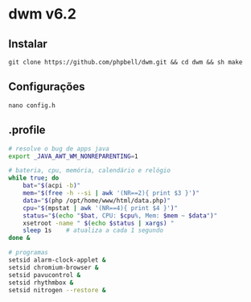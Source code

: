 # dwm v6.2
## Instalar
    git clone https://github.com/phpbell/dwm.git && cd dwm && sh make

## Configurações
    nano config.h

## .profile

```bash
# resolve o bug de apps java
export _JAVA_AWT_WM_NONREPARENTING=1 

# bateria, cpu, memória, calendário e relógio
while true; do
    bat="$(acpi -b)"
    mem="$(free -h --si | awk '(NR==2){ print $3 }')"
    data="$(php /opt/home/www/html/data.php)"
    cpu="$(mpstat | awk '(NR==4){ print $4 }')"
    status="$(echo "$bat, CPU: $cpu%, Mem: $mem ~ $data")"
    xsetroot -name " $(echo $status | xargs) "
    sleep 1s    # atualiza a cada 1 segundo
done &

# programas
setsid alarm-clock-applet &
setsid chromium-browser &
setsid pavucontrol &
setsid rhythmbox &
setsid nitrogen --restore &
